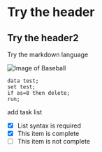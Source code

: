# Try the header
## Try the header2
Try the markdown language

![Image of Baseball](http://img1.pixiaojiang.com/20190110-015.jpg)

```sas
data test;
set test;
if as=8 then delete;
run;
```

add task list
- [x] List syntax is required
- [x] This item is complete
- [ ] This item is not complete
